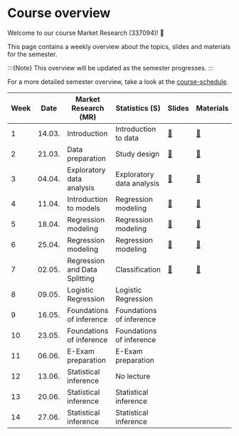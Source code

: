 # Course overview

Welcome to our course Market Research (337094)! 👋  

This page contains a weekly overview about the topics, slides and materials for the semester.

:::{Note}
This overview will be updated as the semester progresses.
:::


For a more detailed semester overview, take a look at the [course-schedule](../files/course-schedule.md). 

|	Week	|	Date	|	Market Research (MR)	|	Statistics (S)	|	Slides	|	Materials	|
|	---	|	---	|	---	|	---	|	---	|	---	|
|	1	|	14.03.	|	Introduction	|	Introduction to data	|	[📑](https://drive.google.com/file/d/1SF30Q4B-i8UhiK_xW7okgKDbtii8lw2j/view?usp=sharing)	|	[📁](../weeks/week1.md)	|
|	2	|	21.03.	|	Data preparation	|	Study design	|	[📑](https://drive.google.com/file/d/1-3uVavxMAvDNMnRiN7sXsZRTReRNsZpj/view?usp=sharing)	|	[📁](../weeks/week2.md)	|
|	3	|	04.04.	|	Exploratory data analysis	|	Exploratory data analysis	|	[📑](https://drive.google.com/file/d/1V3NJO8CmMciX5v8l1oF0JDurHTKRCUEF/view?usp=sharing)	|	[📁](../weeks/week3.md)	|
|	4	|	11.04.	|	Introduction to models	|	Regression modeling	|	[📑](https://drive.google.com/file/d/11kQmPmg1HNLuvCBEouHzmAYzoA1ObGeD/view?usp=sharing)	|	[📁](../weeks/week4.md)	|
|	5	|	18.04.	|	Regression modeling	|	Regression modeling	|	[📑](https://drive.google.com/file/d/11rMNNx4rQsvE2udngnV0ftW179X9z1My/view?usp=sharing)	|	[📁](../weeks/week5.md)	|
|	6	|	25.04.	|	Regression modeling	|	Regression modeling	|	[📑](https://drive.google.com/file/d/1-TDLrIfgnlLRtCHKJOnrE4LOZ2sZHPOc/view?usp=sharing)	|	[📁](../weeks/week6.md)	|
|	7	|	02.05.	|	Regression and Data Splitting	|	Classification	|	[📑](https://drive.google.com/file/d/1-fxkpBPLeReVCcIYN47vcjrHX45xb1up/view?usp=sharing)	|	[📁](../weeks/week7.md)	|
|	8	|	09.05.	|	Logistic Regression	|	Logistic Regression	|		|		|
|	9	|	16.05.	|	Foundations of inference	|	Foundations of inference	|		|		|
|	10	|	23.05.	|	Foundations of inference	|	Foundations of inference	|		|		|
|	11	|	06.06.	|	E-Exam preparation	|	E-Exam preparation	|		|		|
|	12	|	13.06.	|	Statistical inference	|	No lecture	|		|		|
|	13	|	20.06.	|	Statistical inference	|	Statistical inference	|		|		|
|	14	|	27.06.	|	Statistical inference	|	Statistical inference	|		|		|
